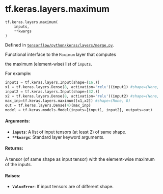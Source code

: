 <div itemscope itemtype="http://developers.google.com/ReferenceObject">
<meta itemprop="name" content="tf.keras.layers.maximum" />
<meta itemprop="path" content="Stable" />
</div>

# tf.keras.layers.maximum

``` python
tf.keras.layers.maximum(
    inputs,
    **kwargs
)
```



Defined in [`tensorflow/python/keras/layers/merge.py`](/code/stable/tensorflow/python/keras/layers/merge.py).

Functional interface to the `Maximum` layer that computes

   the maximum (element-wise) list of `inputs`.

For example:

```python
input1 = tf.keras.layers.Input(shape=(16,))
x1 = tf.keras.layers.Dense(8, activation='relu')(input1) #shape=(None, 8)
input2 = tf.keras.layers.Input(shape=(32,))
x2 = tf.keras.layers.Dense(8, activation='relu')(input2) #shape=(None, 8)
max_inp=tf.keras.layers.maximum([x1,x2]) #shape=(None, 8)
out = tf.keras.layers.Dense(4)(max_inp)
model = tf.keras.models.Model(inputs=[input1, input2], outputs=out)
```

#### Arguments:

* <b>`inputs`</b>: A list of input tensors (at least 2) of same shape.
* <b>`**kwargs`</b>: Standard layer keyword arguments.


#### Returns:

A tensor (of same shape as input tensor) with the element-wise
maximum of the inputs.


#### Raises:

* <b>`ValueError`</b>: If input tensors are of different shape.